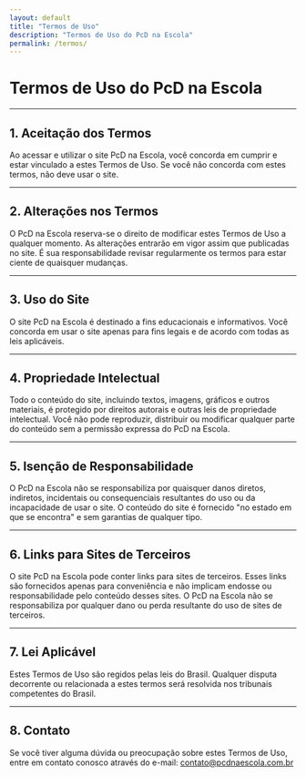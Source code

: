 ```yaml
---
layout: default
title: "Termos de Uso"
description: "Termos de Uso do PcD na Escola"
permalink: /termos/
---
```


# **Termos de Uso do PcD na Escola**

---

## 1. Aceitação dos Termos

Ao acessar e utilizar o site PcD na Escola, você concorda em cumprir e estar vinculado a estes Termos de Uso. Se você não concorda com estes termos, não deve usar o site.

___

## 2. Alterações nos Termos

O PcD na Escola reserva-se o direito de modificar estes Termos de Uso a qualquer momento. As alterações entrarão em vigor assim que publicadas no site. É sua responsabilidade revisar regularmente os termos para estar ciente de quaisquer mudanças.

---

## 3. Uso do Site

O site PcD na Escola é destinado a fins educacionais e informativos. Você concorda em usar o site apenas para fins legais e de acordo com todas as leis aplicáveis.

---

## 4. Propriedade Intelectual

Todo o conteúdo do site, incluindo textos, imagens, gráficos e outros materiais, é protegido por direitos autorais e outras leis de propriedade intelectual. Você não pode reproduzir, distribuir ou modificar qualquer parte do conteúdo sem a permissão expressa do PcD na Escola.

---

## 5. Isenção de Responsabilidade

O PcD na Escola não se responsabiliza por quaisquer danos diretos, indiretos, incidentais ou consequenciais resultantes do uso ou da incapacidade de usar o site. O conteúdo do site é fornecido "no estado em que se encontra" e sem garantias de qualquer tipo.

---

## 6. Links para Sites de Terceiros

O site PcD na Escola pode conter links para sites de terceiros. Esses links são fornecidos apenas para conveniência e não implicam endosse ou responsabilidade pelo conteúdo desses sites. O PcD na Escola não se responsabiliza por qualquer dano ou perda resultante do uso de sites de terceiros.

---

## 7. Lei Aplicável

Estes Termos de Uso são regidos pelas leis do Brasil. Qualquer disputa decorrente ou relacionada a estes termos será resolvida nos tribunais competentes do Brasil.

---

## 8. Contato

Se você tiver alguma dúvida ou preocupação sobre estes Termos de Uso, entre em contato conosco através do e-mail: contato@pcdnaescola.com.br
